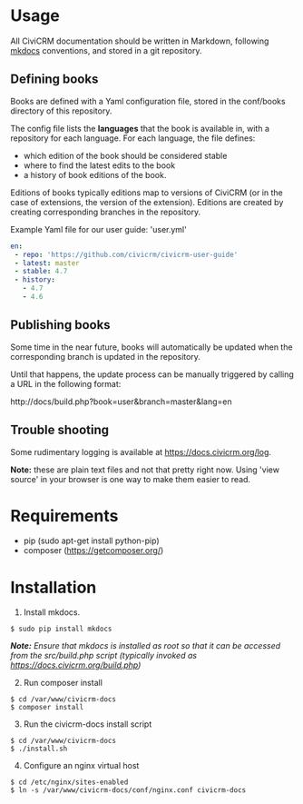 
# Usage

All CiviCRM documentation should be written in Markdown, following [mkdocs](http://www.mkdocs.org) conventions, and stored in a git repository.

## Defining books

Books are defined with a Yaml configuration file, stored in the conf/books directory of this repository.

The config file lists the **languages** that the book is available in, with a repository for each language. For each language, the file defines:

* which edition of the book should be considered stable
* where to find the latest edits to the book
* a history of book editions of the book.

Editions of books typically editions map to versions of CiviCRM (or in the case of extensions, the version of the extension).  Editions are created by creating corresponding branches in the repository.

Example Yaml file for our user guide: 'user.yml'

```Yaml
en:
 - repo: 'https://github.com/civicrm/civicrm-user-guide'
 - latest: master
 - stable: 4.7
 - history:
   - 4.7
   - 4.6
```

## Publishing books

Some time in the near future, books will automatically be updated when the corresponding branch is updated in the repository.

Until that happens, the update process can be manually triggered by calling a URL in the following format:

http://docs/build.php?book=user&branch=master&lang=en

## Trouble shooting

Some rudimentary logging is available at https://docs.civicrm.org/log.

**Note:** these are plain text files and not that pretty right now. Using 'view source' in your browser is one way to make them easier to read.

# Requirements

* pip (sudo apt-get install python-pip)
* composer (https://getcomposer.org/)

# Installation

1) Install mkdocs.


```
$ sudo pip install mkdocs
```
***Note:*** *Ensure that mkdocs is installed as root so that it can be accessed from the src/build.php script (typically invoked as https://docs.civicrm.org/build.php)*

2) Run composer install

```
$ cd /var/www/civicrm-docs
$ composer install
```

3) Run the civicrm-docs install script

```
$ cd /var/www/civicrm-docs
$ ./install.sh
```

4) Configure an nginx virtual host

```
$ cd /etc/nginx/sites-enabled
$ ln -s /var/www/civicrm-docs/conf/nginx.conf civicrm-docs
```
